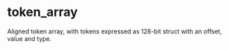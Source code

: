 # token_array
Aligned token array, with tokens expressed as 128-bit struct with an offset, value and type.
